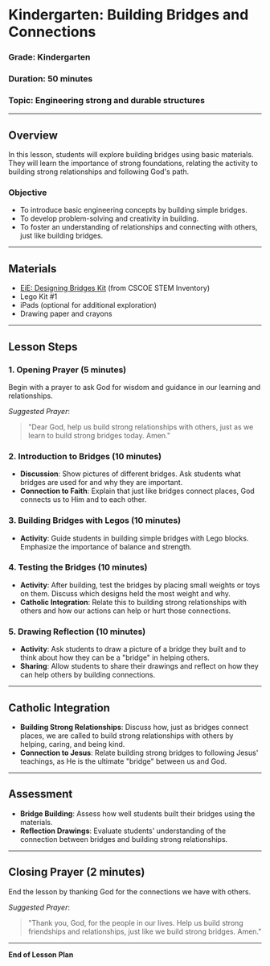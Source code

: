 # Kindergarten: Building Bridges and Connections

### **Grade**: Kindergarten  
### **Duration**: 50 minutes  
### **Topic**: Engineering strong and durable structures

---

## **Overview**
In this lesson, students will explore building bridges using basic materials. They will learn the importance of strong foundations, relating the activity to building strong relationships and following God's path.

### **Objective**
- To introduce basic engineering concepts by building simple bridges.
- To develop problem-solving and creativity in building.
- To foster an understanding of relationships and connecting with others, just like building bridges.

---

## **Materials**
- [EiE: Designing Bridges Kit](https://cscoe.myturn.com/library/) (from CSCOE STEM Inventory)
- Lego Kit #1
- iPads (optional for additional exploration)
- Drawing paper and crayons

---

## **Lesson Steps**

### **1. Opening Prayer (5 minutes)**  
Begin with a prayer to ask God for wisdom and guidance in our learning and relationships.

_Suggested Prayer_:
> "Dear God, help us build strong relationships with others, just as we learn to build strong bridges today. Amen."

### **2. Introduction to Bridges (10 minutes)**  
- **Discussion**: Show pictures of different bridges. Ask students what bridges are used for and why they are important.
- **Connection to Faith**: Explain that just like bridges connect places, God connects us to Him and to each other.

### **3. Building Bridges with Legos (10 minutes)**  
- **Activity**: Guide students in building simple bridges with Lego blocks. Emphasize the importance of balance and strength.

### **4. Testing the Bridges (10 minutes)**  
- **Activity**: After building, test the bridges by placing small weights or toys on them. Discuss which designs held the most weight and why.
- **Catholic Integration**: Relate this to building strong relationships with others and how our actions can help or hurt those connections.

### **5. Drawing Reflection (10 minutes)**  
- **Activity**: Ask students to draw a picture of a bridge they built and to think about how they can be a "bridge" in helping others. 
- **Sharing**: Allow students to share their drawings and reflect on how they can help others by building connections.

---

## **Catholic Integration**
- **Building Strong Relationships**: Discuss how, just as bridges connect places, we are called to build strong relationships with others by helping, caring, and being kind.
- **Connection to Jesus**: Relate building strong bridges to following Jesus' teachings, as He is the ultimate "bridge" between us and God.

---

## **Assessment**
- **Bridge Building**: Assess how well students built their bridges using the materials.
- **Reflection Drawings**: Evaluate students' understanding of the connection between bridges and building strong relationships.

---

## **Closing Prayer (2 minutes)**  
End the lesson by thanking God for the connections we have with others.

_Suggested Prayer_:
> "Thank you, God, for the people in our lives. Help us build strong friendships and relationships, just like we build strong bridges. Amen."

---

**End of Lesson Plan**
